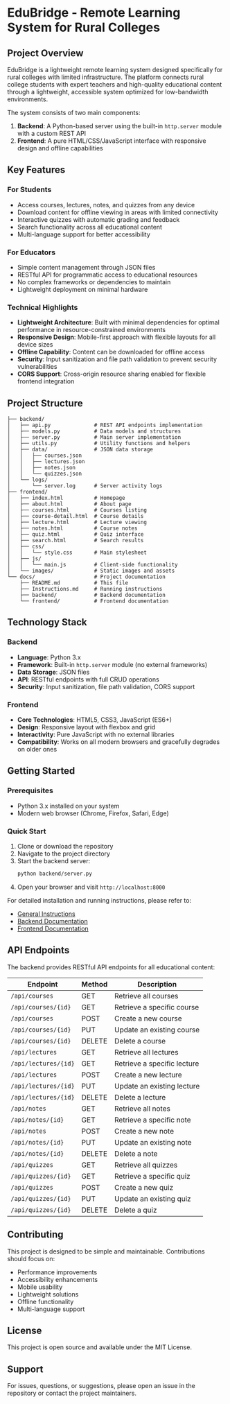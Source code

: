 # EduBridge - Remote Learning System for Rural Colleges

## Project Overview

EduBridge is a lightweight remote learning system designed specifically for rural colleges with limited infrastructure. The platform connects rural college students with expert teachers and high-quality educational content through a lightweight, accessible system optimized for low-bandwidth environments.

The system consists of two main components:
1. **Backend**: A Python-based server using the built-in `http.server` module with a custom REST API
2. **Frontend**: A pure HTML/CSS/JavaScript interface with responsive design and offline capabilities

## Key Features

### For Students
- Access courses, lectures, notes, and quizzes from any device
- Download content for offline viewing in areas with limited connectivity
- Interactive quizzes with automatic grading and feedback
- Search functionality across all educational content
- Multi-language support for better accessibility

### For Educators
- Simple content management through JSON files
- RESTful API for programmatic access to educational resources
- No complex frameworks or dependencies to maintain
- Lightweight deployment on minimal hardware

### Technical Highlights
- **Lightweight Architecture**: Built with minimal dependencies for optimal performance in resource-constrained environments
- **Responsive Design**: Mobile-first approach with flexible layouts for all device sizes
- **Offline Capability**: Content can be downloaded for offline access
- **Security**: Input sanitization and file path validation to prevent security vulnerabilities
- **CORS Support**: Cross-origin resource sharing enabled for flexible frontend integration

## Project Structure

```
├── backend/
│   ├── api.py              # REST API endpoints implementation
│   ├── models.py           # Data models and structures
│   ├── server.py           # Main server implementation
│   ├── utils.py            # Utility functions and helpers
│   ├── data/               # JSON data storage
│   │   ├── courses.json
│   │   ├── lectures.json
│   │   ├── notes.json
│   │   └── quizzes.json
│   └── logs/
│       └── server.log      # Server activity logs
├── frontend/
│   ├── index.html          # Homepage
│   ├── about.html          # About page
│   ├── courses.html        # Courses listing
│   ├── course-detail.html  # Course details
│   ├── lecture.html        # Lecture viewing
│   ├── notes.html          # Course notes
│   ├── quiz.html           # Quiz interface
│   ├── search.html         # Search results
│   ├── css/
│   │   └── style.css       # Main stylesheet
│   ├── js/
│   │   └── main.js         # Client-side functionality
│   └── images/             # Static images and assets
└── docs/                   # Project documentation
    ├── README.md           # This file
    ├── Instructions.md     # Running instructions
    ├── backend/            # Backend documentation
    └── frontend/           # Frontend documentation
```

## Technology Stack

### Backend
- **Language**: Python 3.x
- **Framework**: Built-in `http.server` module (no external frameworks)
- **Data Storage**: JSON files
- **API**: RESTful endpoints with full CRUD operations
- **Security**: Input sanitization, file path validation, CORS support

### Frontend
- **Core Technologies**: HTML5, CSS3, JavaScript (ES6+)
- **Design**: Responsive layout with flexbox and grid
- **Interactivity**: Pure JavaScript with no external libraries
- **Compatibility**: Works on all modern browsers and gracefully degrades on older ones

## Getting Started

### Prerequisites
- Python 3.x installed on your system
- Modern web browser (Chrome, Firefox, Safari, Edge)

### Quick Start
1. Clone or download the repository
2. Navigate to the project directory
3. Start the backend server:
   ```bash
   python backend/server.py
   ```
4. Open your browser and visit `http://localhost:8000`

For detailed installation and running instructions, please refer to:
- [General Instructions](Instructions.md)
- [Backend Documentation](backend/README_Backend.md)
- [Frontend Documentation](frontend/README_Frontend.md)

## API Endpoints

The backend provides RESTful API endpoints for all educational content:

| Endpoint | Method | Description |
|----------|--------|-------------|
| `/api/courses` | GET | Retrieve all courses |
| `/api/courses/{id}` | GET | Retrieve a specific course |
| `/api/courses` | POST | Create a new course |
| `/api/courses/{id}` | PUT | Update an existing course |
| `/api/courses/{id}` | DELETE | Delete a course |
| `/api/lectures` | GET | Retrieve all lectures |
| `/api/lectures/{id}` | GET | Retrieve a specific lecture |
| `/api/lectures` | POST | Create a new lecture |
| `/api/lectures/{id}` | PUT | Update an existing lecture |
| `/api/lectures/{id}` | DELETE | Delete a lecture |
| `/api/notes` | GET | Retrieve all notes |
| `/api/notes/{id}` | GET | Retrieve a specific note |
| `/api/notes` | POST | Create a new note |
| `/api/notes/{id}` | PUT | Update an existing note |
| `/api/notes/{id}` | DELETE | Delete a note |
| `/api/quizzes` | GET | Retrieve all quizzes |
| `/api/quizzes/{id}` | GET | Retrieve a specific quiz |
| `/api/quizzes` | POST | Create a new quiz |
| `/api/quizzes/{id}` | PUT | Update an existing quiz |
| `/api/quizzes/{id}` | DELETE | Delete a quiz |

## Contributing

This project is designed to be simple and maintainable. Contributions should focus on:
- Performance improvements
- Accessibility enhancements
- Mobile usability
- Lightweight solutions
- Offline functionality
- Multi-language support

## License

This project is open source and available under the MIT License.

## Support

For issues, questions, or suggestions, please open an issue in the repository or contact the project maintainers.